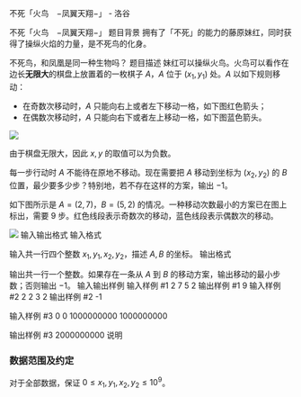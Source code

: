 



不死「火鸟　−凤翼天翔−」 - 洛谷














不死「火鸟　−凤翼天翔−」
题目背景
拥有了「不死」的能力的藤原妹红，同时获得了操纵火焰的力量，是不死鸟的化身。

不死鸟，和凤凰是同一种生物吗？
题目描述
妹红可以操纵火鸟。火鸟可以看作在边长**无限大**的棋盘上放置着的一枚棋子 $A$，$A$ 位于 $(x_1,y_1)$ 处。$A$ 以如下规则移动：

- 在奇数次移动时，$A$ 只能向右上或者左下移动一格，如下图红色箭头；
- 在偶数次移动时，$A$ 只能向右下或者左上移动一格，如下图蓝色箭头。

![](https://cdn.luogu.com.cn/upload/image_hosting/rk4bjeya.png)

由于棋盘无限大，因此 $x,y$ 的取值可以为负数。

每一步行动时 $A$ 不能待在原地不移动。现在需要把 $A$ 移动到坐标为 $(x_2,y_2)$ 的 $B$ 位置，最少要多少步？特别地，若不存在这样的方案，输出 $-1$。

如下图所示是 $A=(2,7)$，$B=(5,2)$ 的情况。一种移动次数最小的方案已在图上标出，需要 $9$ 步。红色线段表示奇数次的移动，蓝色线段表示偶数次的移动。

![](https://cdn.luogu.com.cn/upload/image_hosting/mzwrv7q0.png)
输入输出格式
输入格式

输入共一行四个整数 $x_1,y_1,x_2,y_2$，描述 $A,B$ 的坐标。
输出格式

输出共一行一个整数。如果存在一条从 $A$ 到 $B$ 的移动方案，输出移动的最小步数；否则输出 $-1$。
输入输出样例
输入样例 #1
2 7 5 2
输出样例 #1
9
输入样例 #2
2 2 3 2
输出样例 #2
-1

输入样例 #3
0 0 1000000000 1000000000

输出样例 #3
2000000000
说明
### 数据范围及约定

对于全部数据，保证 $0\le x_1,y_1,x_2,y_2\le 10^9$。






